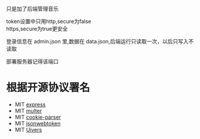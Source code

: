 只是加了后端管理音乐

token设置中只用http,secure为false<br>https,secure为true更安全

登录信息在 admin.json 里,数据在 data.json,后端运行只读取一次，以后只写入不读取

部署服务器记得该端口
# 根据开源协议署名
- MIT [express](https://github.com/expressjs/express)
- MIT [multer](https://github.com/expressjs/multer)
- MIT [cookie-parser](https://github.com/expressjs/cookie-parser)
- MIT [jsonwebtoken](https://github.com/auth0/node-jsonwebtoken)
- MIT [Uivers](https://uiverse.io/)